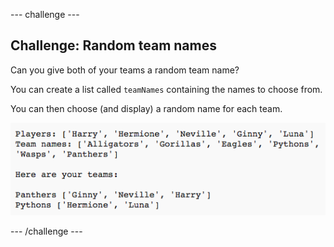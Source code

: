 --- challenge ---
## Challenge: Random team names
Can you give both of your teams a random team name?

You can create a list called `teamNames` containing the names to choose from.

You can then choose (and display) a random name for each team.

![screenshot](images/team-finished.png)




--- /challenge ---